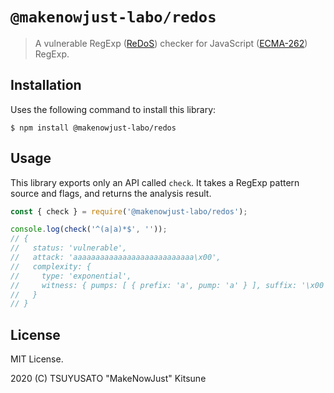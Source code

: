 # `@makenowjust-labo/redos`

> A vulnerable RegExp ([ReDoS][]) checker for JavaScript ([ECMA-262][]) RegExp.

[ReDoS]: https://en.wikipedia.org/wiki/ReDoS
[ECMA-262]: https://www.ecma-international.org/ecma-262/11.0/index.html#title

## Installation

Uses the following command to install this library:

```console
$ npm install @makenowjust-labo/redos
```

## Usage

This library exports only an API called `check`.
It takes a RegExp pattern source and flags, and returns the analysis result.

```javascript
const { check } = require('@makenowjust-labo/redos');

console.log(check('^(a|a)*$', ''));
// {
//   status: 'vulnerable',
//   attack: 'aaaaaaaaaaaaaaaaaaaaaaaaaaa\x00',
//   complexity: {
//     type: 'exponential',
//     witness: { pumps: [ { prefix: 'a', pump: 'a' } ], suffix: '\x00' }
//   }
// }
```

## License

MIT License.

2020 (C) TSUYUSATO "MakeNowJust" Kitsune
